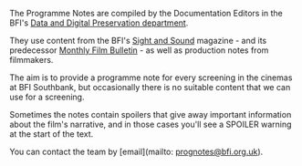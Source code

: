 The Programme Notes are compiled by the Documentation Editors in the BFI's [Data and Digital Preservation department](https://www2.bfi.org.uk/explore-film-tv/bfi-national-archive/about-bfi-national-archive/archive-teams/data-team).

They use content from the BFI's [Sight and Sound](https://www.bfi.org.uk/sight-and-sound) magazine - and its predecessor [Monthly Film Bulletin](https://en.wikipedia.org/wiki/The_Monthly_Film_Bulletin) - as well as production notes from filmmakers.

The aim is to provide a programme note for every screening in the cinemas at BFI Southbank, but occasionally there is no suitable content that we can use for a screening.

Sometimes the notes contain spoilers that give away important information about the film's narrative, and in those cases you'll see a SPOILER warning at the start of the text.

You can contact the team by [email](mailto: prognotes@bfi.org.uk).
